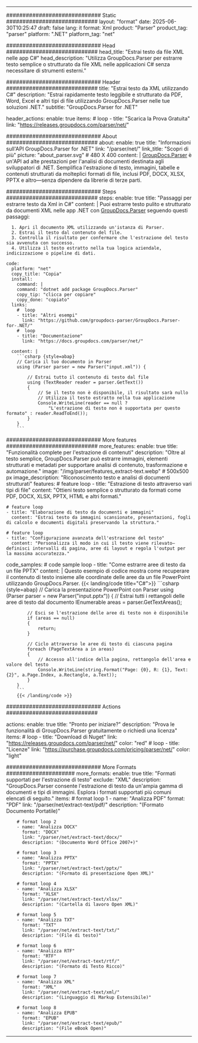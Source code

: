 


---
############################# Static ############################
layout: "format"
date:  2025-06-30T10:25:47
draft: false
lang: it
format: Xml
product: "Parser"
product_tag: "parser"
platform: ".NET"
platform_tag: "net"

############################# Head ############################
head_title: "Estrai testo da file XML nelle app C#"
head_description: "Utilizza GroupDocs.Parser per estrarre testo semplice o strutturato da file XML nelle applicazioni C# senza necessitare di strumenti esterni."

############################# Header ############################
title: "Estrai testo da XML utilizzando C#" 
description: "Estrai rapidamente testo leggibile e strutturato da PDF, Word, Excel e altri tipi di file utilizzando GroupDocs.Parser nelle tue soluzioni .NET."
subtitle: "GroupDocs.Parser for .NET" 

header_actions:
  enable: true
  items:
    #  loop
    - title: "Scarica la Prova Gratuita"
      link: "https://releases.groupdocs.com/parser/net/"
      
############################# About ############################
about:
    enable: true
    title: "Informazioni sull'API GroupDocs.Parser for .NET"
    link: "/parser/net/"
    link_title: "Scopri di più"
    picture: "about_parser.svg" # 480 X 400
    content: |
       [GroupDocs.Parser](/parser/net/) è un'API ad alte prestazioni per l'analisi di documenti destinata agli sviluppatori di .NET. Semplifica l'estrazione di testo, immagini, tabelle e contenuti strutturati da molteplici formati di file, inclusi PDF, DOCX, XLSX, PPTX e altro—senza dipendere da librerie di terze parti.

############################# Steps ############################
steps:
    enable: true
    title: "Passaggi per estrarre testo da Xml in C#"
    content: |
      Puoi estrarre testo pulito e strutturato da documenti XML nelle app .NET con [GroupDocs.Parser](/parser/net/) seguendo questi passaggi:
      
      1. Apri il documento XML utilizzando un'istanza di Parser.
      2. Estrai il testo dal contenuto del file.
      3. Controlla il risultato per confermare che l'estrazione del testo sia avvenuta con successo.
      4. Utilizza il testo estratto nella tua logica aziendale, indicizzazione o pipeline di dati.
   
    code:
      platform: "net"
      copy_title: "Copia"
      install:
        command: |
        command: "dotnet add package GroupDocs.Parser"
        copy_tip: "clicca per copiare"
        copy_done: "copiato"
      links:
        #  loop
        - title: "Altri esempi"
          link: "https://github.com/groupdocs-parser/GroupDocs.Parser-for-.NET/"
        #  loop
        - title: "Documentazione"
          link: "https://docs.groupdocs.com/parser/net/"
          
      content: |
        ```csharp {style=abap}
        // Carica il tuo documento in Parser
        using (Parser parser = new Parser("input.xml")) {

            // Estrai tutto il contenuto di testo dal file
            using (TextReader reader = parser.GetText()) 
            {
                // Se il testo non è disponibile, il risultato sarà nullo
                // Utilizza il testo estratto nella tua applicazione
                Console.WriteLine(reader == null ? 
                    "L'estrazione di testo non è supportata per questo formato" : reader.ReadToEnd());
            }
        }
        ```  

############################# More features ############################
more_features:
  enable: true
  title: "Funzionalità complete per l'estrazione di contenuti"
  description: "Oltre al testo semplice, GroupDocs.Parser può estrarre immagini, elementi strutturati e metadati per supportare analisi di contenuto, trasformazione e automazione."
  image: "/img/parser/features_extract-text.webp" # 500x500 px
  image_description: "Riconoscimento testo e analisi di documenti strutturati"
  features:
    # feature loop
    - title: "Estrazione di testo attraverso vari tipi di file"
      content: "Ottieni testo semplice o strutturato da formati come PDF, DOCX, XLSX, PPTX, HTML e altri formati."

    # feature loop
    - title: "Elaborazione di testo da documenti e immagini"
      content: "Estrai testo da immagini scansionate, presentazioni, fogli di calcolo e documenti digitali preservando la struttura."

    # feature loop
    - title: "Configurazione avanzata dell'estrazione del testo"
      content: "Personalizza il modo in cui il testo viene rilevato—definisci intervalli di pagina, aree di layout e regola l'output per la massima accuratezza."
      
  code_samples:
    # code sample loop
    - title: "Come estrarre aree di testo da un file PPTX"
      content: |
        Questo esempio di codice mostra come recuperare il contenuto di testo insieme alle coordinate delle aree da un file PowerPoint utilizzando GroupDocs.Parser.
        {{< landing/code title="C#">}}
        ```csharp {style=abap}
        //  Carica la presentazione PowerPoint con Parser
        using (Parser parser = new Parser("input.pptx"))
        {
            // Estrai tutti i rettangoli delle aree di testo dal documento
            IEnumerable<PageTextArea> areas = parser.GetTextAreas();

            // Esci se l'estrazione delle aree di testo non è disponibile
            if (areas == null)
            {
                return;
            }

            // Ciclo attraverso le aree di testo di ciascuna pagina
            foreach (PageTextArea a in areas)
            {
                // Accesso all'indice della pagina, rettangolo dell'area e valore del testo
                Console.WriteLine(string.Format("Page: {0}, R: {1}, Text: {2}", a.Page.Index, a.Rectangle, a.Text));
            }
        }
        ```
        {{< /landing/code >}}


############################# Actions ############################

actions:
  enable: true
  title: "Pronto per iniziare?"
  description: "Prova le funzionalità di GroupDocs.Parser gratuitamente o richiedi una licenza"
  items:
    #  loop
    - title: "Download di Nuget"
      link: "https://releases.groupdocs.com/parser/net/"
      color: "red"
        #  loop
    - title: "Licenze"
      link: "https://purchase.groupdocs.com/pricing/parser/net/"
      color: "light"


############################# More Formats #####################
more_formats:
    enable: true
    title: "Formati supportati per l'estrazione di testo"
    exclude: "XML"
    description: "GroupDocs.Parser consente l'estrazione di testo da un'ampia gamma di documenti e tipi di immagini. Esplora i formati supportati più comuni elencati di seguito."
    items: 
        # format loop 1
        - name: "Analizza PDF"
          format: "PDF"
          link: "/parser/net/extract-text/pdf/"
          description: "(Formato Documento Portatile)"
          
        # format loop 2
        - name: "Analizza DOCX"
          format: "DOCX"
          link: "/parser/net/extract-text/docx/"
          description: "(Documento Word Office 2007+)"
          
        # format loop 3
        - name: "Analizza PPTX"
          format: "PPTX"
          link: "/parser/net/extract-text/pptx/"
          description: "(Formato di presentazione Open XML)"
          
        # format loop 4
        - name: "Analizza XLSX"
          format: "XLSX"
          link: "/parser/net/extract-text/xlsx/"
          description: "(Cartella di lavoro Open XML)"
          
        # format loop 5
        - name: "Analizza TXT"
          format: "TXT"
          link: "/parser/net/extract-text/txt/"
          description: "(File di testo)"
          
        # format loop 6
        - name: "Analizza RTF"
          format: "RTF"
          link: "/parser/net/extract-text/rtf/"
          description: "(Formato di Testo Ricco)"
          
        # format loop 7
        - name: "Analizza XML"
          format: "XML"
          link: "/parser/net/extract-text/xml/"
          description: "(Linguaggio di Markup Estensibile)"
          
        # format loop 8
        - name: "Analizza EPUB"
          format: "EPUB"
          link: "/parser/net/extract-text/epub/"
          description: "(File eBook Open)"
         
          

---